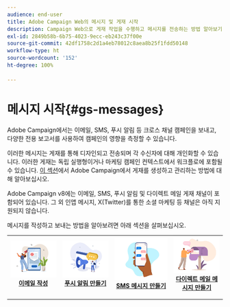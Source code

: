 ```yaml
---
audience: end-user
title: Adobe Campaign Web의 메시지 및 게재 시작
description: Campaign Web으로 게재 작업을 수행하고 메시지를 전송하는 방법 알아보기
exl-id: 2849b58b-6b75-4023-9ecc-eb243c37f00e
source-git-commit: 42df1758c2d1a4eb78012c8aea8b25f1fdd50148
workflow-type: ht
source-wordcount: '152'
ht-degree: 100%

---
```


# 메시지 시작{#gs-messages}

Adobe Campaign에서는 이메일, SMS, 푸시 알림 등 크로스 채널 캠페인을 보내고, 다양한 전용 보고서를 사용하여 캠페인의 영향을 측정할 수 있습니다.

이러한 메시지는 게재를 통해 디자인되고 전송되며 각 수신자에 대해 개인화할 수 있습니다. 이러한 게재는 독립 실행형이거나 마케팅 캠페인 컨텍스트에서 워크플로에 포함될 수 있습니다. [이 섹션](gs-deliveries.md)에서 Adobe Campaign에서 게재를 생성하고 관리하는 방법에 대해 알아보십시오.

Adobe Campaign v8에는 이메일, SMS, 푸시 알림 및 다이렉트 메일 게재 채널이 포함되어 있습니다. 그 외 인앱 메시지, X(Twitter)를 통한 소셜 마케팅 등 채널은 아직 지원되지 않습니다.

메시지를 작성하고 보내는 방법을 알아보려면 아래 섹션을 살펴보십시오.

<table style="table-layout:fixed">
    <tr style="border: 0;">
    <td align="center">
    <a href="../email/create-email.md">
    <img alt="이메일" src="assets/do-not-localize/email.jpg">
    </a>
    <div><a href="../email/create-email.md"><strong>이메일 작성</strong>
    </div>
    <p>
    </td>
    <td align="center">
    <a href="../push/create-push.md">
      <img alt="푸시" src="assets/do-not-localize/push.jpg">
    </a>
    <div>
    <a href="../push/gs-push.md"><strong>푸시 알림 만들기</strong></a>
    </div>
    <p>
    </td>
    <td align="center">
    <a href="../sms/create-sms.md">
      <img alt="SMS" src="assets/do-not-localize/sms.jpg">
    </a>
    </div>
    <div>
    <a href="../sms/create-sms.md"><strong>SMS 메시지 만들기</strong></a>
    </div>
    <p>
    </td>
    <td align="center">
    <a href="../direct-mail/gs-direct-mail.md">
      <img alt="푸시" src="assets/do-not-localize/direct-mail.jpg">
    </a>
    <div>
    <a href="../direct-mail/gs-direct-mail.md"><strong>다이렉트 메일 메시지 만들기</strong></a>
    </div>
    <p>
    </td>
    </tr>
</table>